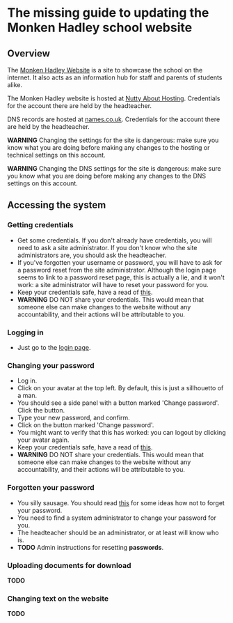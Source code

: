 # The missing guide to updating the Monken Hadley school website

## Overview

The [Monken Hadley Website](https://monkenhadley.barnet.sch.uk) is a site to showcase the school on the internet. It also acts as an information hub for staff and parents of students alike.

The Monken Hadley website is hosted at [Nutty About Hosting](https://www.nuttyabouthosting.co.uk). Credentials for the account there are held by the headteacher.

DNS records are hosted at [names.co.uk](https://login.names.co.uk/login). Credentials for the account there are held by the headteacher.

**WARNING** Changing the settings for the site is dangerous: make sure you know what you are doing before making any changes to the hosting or technical settings on this account.

**WARNING** Changing the DNS settings for the site is dangerous: make sure you know what you are doing before making any changes to the DNS settings on this account.

## Accessing the system

### Getting credentials

* Get some credentials. If you don't already have credentials, you will need to ask a site administrator. If you don't know who the site administrators are, you should ask the headteacher.
* If you've forgotten your username or password, you will have to ask for a password reset from the site administrator. Although the login page seems to link to a password reset page, this is actually a lie, and it won't work: a site administrator will have to reset your password for you.
* Keep your credentials safe, have a read of [this](./security.md).
* **WARNING** DO NOT share your credentials. This would mean that someone else can make changes to the website without any accountability, and their actions will be attributable to you.

### Logging in

* Just go to the [login page](https://monkenhadley.barnet.sch.uk/umbraco).

### Changing your password

* Log in.
* Click on your avatar at the top left. By default, this is just a sillhouetto of a man.
* You should see a side panel with a button marked 'Change password'. Click the button.
* Type your new password, and confirm.
* Click on the button marked 'Change password'.
* You might want to verify that this has worked: you can logout by clicking your avatar again.
* Keep your credentials safe, have a read of [this](./security.md).
* **WARNING** DO NOT share your credentials. This would mean that someone else can make changes to the website without any accountability, and their actions will be attributable to you.

### Forgotten your password

* You silly sausage. You should read [this](./security.md) for some ideas how not to forget your password.
* You need to find a system administrator to change your password for you.
* The headteacher should be an administrator, or at least will know who is.
* **TODO** Admin instructions for resetting **passwords**.

### Uploading documents for download

**TODO**

### Changing text on the website

**TODO**
